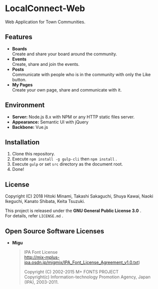 # LocalConnect-Web
Web Application for Town Communities.

## Features
- **Boards**  
  Create and share your board around the community.
- **Events**  
  Create, share and join the events.
- **Posts**  
  Communicate with people who is in the community with only the Like button.
- **My Pages**  
  Create your own page, share and communicate with it.

## Environment
- **Server:** Node.js 8.x with NPM or any HTTP static files server.
- **Appearance:** Semantic UI with jQuery
- **Backbone:** Vue.js

## Installation
1. Clone this repository.
2. Execute `npm install -g gulp-cli` then `npm install` .
3. Execute `gulp` or set `src` directory as the document root.
4. Done!

## License
Copyright (C) 2018 Hitoki Minami, Takashi Sakaguchi, Shuya Kawai, Naoki Ikeguchi, Kanato Shibata, Keita Tsuzuki.  
  
This project is released under the **GNU General Public License 3.0** .  
For details, refer `LICENSE.md` .

## Open Source Software Licenses
- **Migu**
  > IPA Font License  
  > http://mix-mplus-ipa.osdn.jp/migmix/IPA_Font_License_Agreement_v1.0.txt)  
  >   
  > Copyright (C) 2002-2015 M+ FONTS PROJECT  
  > Copyright(c) Information-technology Promotion Agency, Japan (IPA), 2003-2011.
